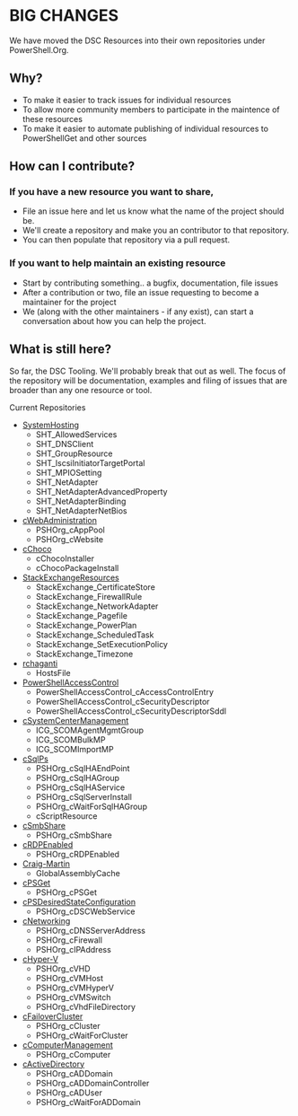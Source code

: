 # BIG CHANGES

We have moved the DSC Resources into their own repositories under PowerShell.Org.

## Why?
* To make it easier to track issues for individual resources
* To allow more community members to participate in the maintence of these resources
* To make it easier to automate publishing of individual resources to PowerShellGet and other sources

## How can I contribute?

### If you have a new resource you want to share, 
* File an issue here and let us know what the name of the project should be.  
* We'll create a repository and make you an contributor to that repository.  
* You can then populate that repository via a pull request.

### If you want to help maintain an existing resource
* Start by contributing something.. a bugfix, documentation, file issues
* After a contribution or two, file an issue requesting to become a maintainer for the project
* We (along with the other maintainers - if any exist), can start a conversation about how you can help the project.

## What is still here?
So far, the DSC Tooling.  We'll probably break that out as well.  The focus of the repository will be documentation, examples and filing of issues that are broader than any one resource or tool.

Current Repositories
* [SystemHosting](https://github.com/PowerShellOrg/SystemHosting)
  * SHT_AllowedServices
  * SHT_DNSClient
  * SHT_GroupResource
  * SHT_IscsiInitiatorTargetPortal
  * SHT_MPIOSetting
  * SHT_NetAdapter
  * SHT_NetAdapterAdvancedProperty
  * SHT_NetAdapterBinding
  * SHT_NetAdapterNetBios
* [cWebAdministration](https://github.com/PowerShellOrg/cWebAdministration)
  * PSHOrg_cAppPool
  * PSHOrg_cWebsite
* [cChoco](https://github.com/PowerShellOrg/cChoco)
  * cChocoInstaller
  * cChocoPackageInstall
* [StackExchangeResources](https://github.com/PowerShellOrg/StackExchangeResources)
  * StackExchange_CertificateStore
  * StackExchange_FirewallRule
  * StackExchange_NetworkAdapter
  * StackExchange_Pagefile
  * StackExchange_PowerPlan
  * StackExchange_ScheduledTask
  * StackExchange_SetExecutionPolicy
  * StackExchange_Timezone
* [rchaganti](https://github.com/PowerShellOrg/rchaganti)
  * HostsFile
* [PowerShellAccessControl](https://github.com/PowerShellOrg/PowerShellAccessControl)
  * PowerShellAccessControl_cAccessControlEntry
  * PowerShellAccessControl_cSecurityDescriptor
  * PowerShellAccessControl_cSecurityDescriptorSddl
* [cSystemCenterManagement](https://github.com/PowerShellOrg/cSystemCenterManagement)
  * ICG_SCOMAgentMgmtGroup
  * ICG_SCOMBulkMP
  * ICG_SCOMImportMP
* [cSqlPs](https://github.com/PowerShellOrg/cSqlPs)
  * PSHOrg_cSqlHAEndPoint
  * PSHOrg_cSqlHAGroup
  * PSHOrg_cSqlHAService
  * PSHOrg_cSqlServerInstall
  * PSHOrg_cWaitForSqlHAGroup
  * cScriptResource
* [cSmbShare](https://github.com/PowerShellOrg/cSmbShare)
  * PSHOrg_cSmbShare
* [cRDPEnabled](https://github.com/PowerShellOrg/cRDPEnabled)
  * PSHOrg_cRDPEnabled
* [Craig-Martin](https://github.com/PowerShellOrg/Craig-Martin)
  * GlobalAssemblyCache 
* [cPSGet](https://github.com/PowerShellOrg/cPSGet)
  * PSHOrg_cPSGet
* [cPSDesiredStateConfiguration](https://github.com/PowerShellOrg/cPSDesiredStateConfiguration)
  * PSHOrg_cDSCWebService
* [cNetworking](https://github.com/PowerShellOrg/cNetworking)
  * PSHOrg_cDNSServerAddress
  * PSHOrg_cFirewall
  * PSHOrg_cIPAddress
* [cHyper-V](https://github.com/PowerShellOrg/cHyper-V)
  * PSHOrg_cVHD
  * PSHOrg_cVMHost
  * PSHOrg_cVMHyperV
  * PSHOrg_cVMSwitch
  * PSHOrg_cVhdFileDirectory
* [cFailoverCluster](https://github.com/PowerShellOrg/cFailoverCluster)
  * PSHOrg_cCluster
  * PSHOrg_cWaitForCluster
* [cComputerManagement](https://github.com/PowerShellOrg/cComputerManagement)
  * PSHOrg_cComputer
* [cActiveDirectory](https://github.com/PowerShellOrg/cActiveDirectory)
  * PSHOrg_cADDomain
  * PSHOrg_cADDomainController
  * PSHOrg_cADUser
  * PSHOrg_cWaitForADDomain

